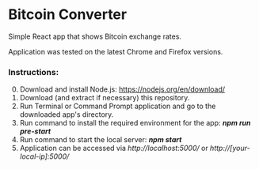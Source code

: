 # Bitcoin Converter

Simple React app that shows Bitcoin exchange rates.

Application was tested on the latest Chrome and Firefox versions. 

### Instructions:

0. Download and install Node.js: https://nodejs.org/en/download/
1. Download (and extract if necessary) this repository.
2. Run Terminal or Command Prompt application and go to the downloaded app's directory.
3. Run command to install the required environment for the app: _**npm run pre-start**_
4. Run command to start the local server: _**npm start**_
5. Application can be accessed via _http://localhost:5000/_ or _http://[your-local-ip]:5000/_

